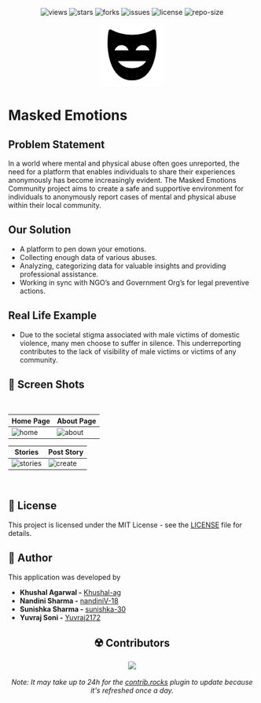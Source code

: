 <div align=center>

![views] ![stars] ![forks] ![issues] ![license] ![repo-size]

<picture>
  <source media="(prefers-color-scheme: dark)" srcset="./public/maskedemotions.png">
  <source media="(prefers-color-scheme: light)" srcset="./public/maskedemotions.png">
  <img alt="maskedemotions" src="./public/maskedemotions.png">
</picture>

</div>

# Masked Emotions

## Problem Statement

In a world where mental and physical abuse often goes unreported, the need for a platform that enables individuals to share their experiences anonymously has become increasingly evident.
The Masked Emotions Community project aims to create a safe and supportive environment for individuals to anonymously report cases of mental and physical abuse within their local community.

## Our Solution

- A platform to pen down your emotions.
- Collecting enough data of various abuses.
- Analyzing, categorizing data for valuable insights and providing professional assistance.
- Working in sync with NGO’s and Government Org’s for legal preventive actions.

## Real Life Example

- Due to the societal stigma associated with male victims of domestic violence, many men choose to suffer in silence. This underreporting contributes to the lack of visibility of male victims or victims of any community.

## 📸 Screen Shots

<br>

| **Home Page** | **About Page** |
| ------------- | ------------- |
| ![home]       | ![about]       |

| **Stories** | **Post Story** |
| -------- | -------------- |
| ![stories]  | ![create]       |

<br>
</div>

## 📜 License

This project is licensed under the MIT License - see the [LICENSE](LICENSE) file for details.

## 👤 Author

This application was developed by

- **Khushal Agarwal -** [Khushal-ag](https://github.com/Khushal-ag)
- **Nandini Sharma -** [nandiniV-18](https://github.com/nandiniV-18)
- **Sunishka Sharma -** [sunishka-30](https://github.com/sunishka-30)
- **Yuvraj Soni -** [Yuvraj2172](https://github.com/Yuvraj2172)

<div align=center>

## ☢️ Contributors

[![][contributors]][contributors-graph]

_Note: It may take up to 24h for the [contrib.rocks][contrib-rocks] plugin to update because it's refreshed once a day._

</div>

<!----------------------------------{ Labels }--------------------------------->

[views]: https://komarev.com/ghpvc/?username=masked-emotions&label=view%20counter&color=red&style=flat
[repo-size]: https://img.shields.io/github/repo-size/Khushal-ag/masked-emotions
[issues]: https://img.shields.io/github/issues-raw/Khushal-ag/masked-emotions
[license]: https://img.shields.io/github/license/Khushal-ag/masked-emotions
[forks]: https://img.shields.io/github/forks/Khushal-ag/masked-emotions?style=flat
[stars]: https://img.shields.io/github/stars/Khushal-ag/masked-emotions
[contributors]: https://contrib.rocks/image?repo=Khushal-ag/masked-emotions&max=500
[contributors-graph]: https://github.com/Khushal-ag/masked-emotions/graphs/contributors
[contrib-rocks]: https://contrib.rocks/preview?repo=Khushal-ag%2Fmasked-emotions

<!----------------------------------{ Images }--------------------------------->

[home]: https://graph.org/file/6b36f3c981b9650484262.png
[about]: https://graph.org/file/d2b28c158cf1df65fce78.png
[stories]: https://graph.org/file/5a5a92abb0f9e5b1515f7.png
[create]: https://graph.org/file/3b50f0bdf9b15417b3b9f.png
